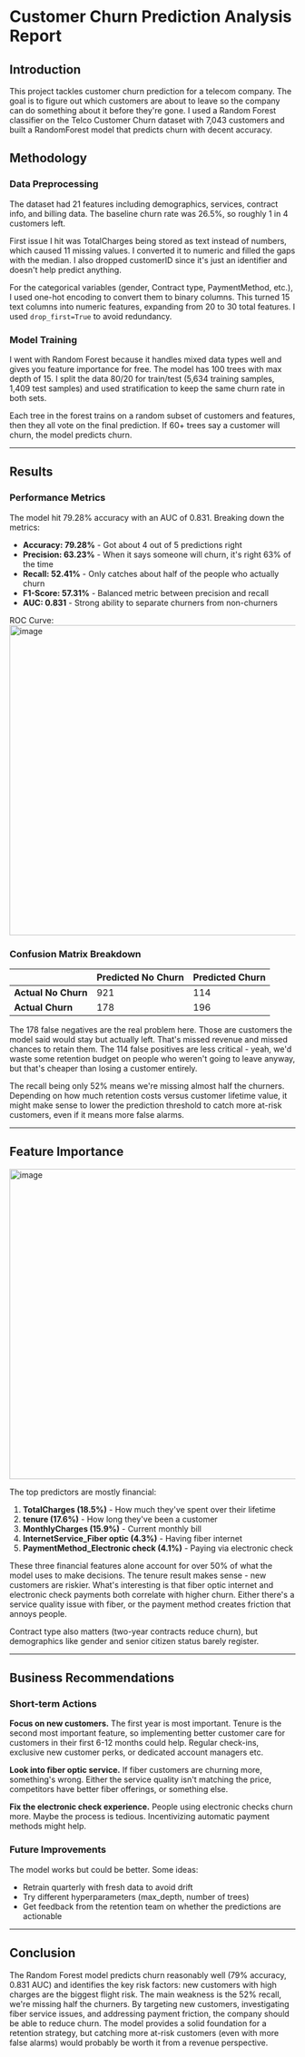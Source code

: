 # Customer Churn Prediction Analysis Report

## Introduction

This project tackles customer churn prediction for a telecom company. The goal is to figure out which customers are about to leave so the company can do something about it before they're gone. I used a Random Forest classifier on the Telco Customer Churn dataset with 7,043 customers and built a RandomForest model that predicts churn with decent accuracy.


## Methodology

### Data Preprocessing

The dataset had 21 features including demographics, services, contract info, and billing data. The baseline churn rate was 26.5%, so roughly 1 in 4 customers left.

First issue I hit was TotalCharges being stored as text instead of numbers, which caused 11 missing values. I converted it to numeric and filled the gaps with the median. I also dropped customerID since it's just an identifier and doesn't help predict anything.

For the categorical variables (gender, Contract type, PaymentMethod, etc.), I used one-hot encoding to convert them to binary columns. This turned 15 text columns into numeric features, expanding from 20 to 30 total features. I used `drop_first=True` to avoid redundancy.

### Model Training

I went with Random Forest because it handles mixed data types well and gives you feature importance for free. The model has 100 trees with max depth of 15. I split the data 80/20 for train/test (5,634 training samples, 1,409 test samples) and used stratification to keep the same churn rate in both sets.

Each tree in the forest trains on a random subset of customers and features, then they all vote on the final prediction. If 60+ trees say a customer will churn, the model predicts churn.

---

## Results

### Performance Metrics

The model hit 79.28% accuracy with an AUC of 0.831. Breaking down the metrics:

- **Accuracy: 79.28%** - Got about 4 out of 5 predictions right
- **Precision: 63.23%** - When it says someone will churn, it's right 63% of the time
- **Recall: 52.41%** - Only catches about half of the people who actually churn
- **F1-Score: 57.31%** - Balanced metric between precision and recall
- **AUC: 0.831** - Strong ability to separate churners from non-churners

ROC Curve: 
<img width="691" height="547" alt="image" src="https://github.com/user-attachments/assets/2a84c21a-d7ff-4ef5-afe3-7bdef6595885" />

### Confusion Matrix Breakdown

| | Predicted No Churn | Predicted Churn |
|---|---|---|
| **Actual No Churn** | 921 | 114 |
| **Actual Churn** | 178 | 196 |

The 178 false negatives are the real problem here. Those are customers the model said would stay but actually left. That's missed revenue and missed chances to retain them. The 114 false positives are less critical - yeah, we'd waste some retention budget on people who weren't going to leave anyway, but that's cheaper than losing a customer entirely.

The recall being only 52% means we're missing almost half the churners. Depending on how much retention costs versus customer lifetime value, it might make sense to lower the prediction threshold to catch more at-risk customers, even if it means more false alarms.

---

## Feature Importance
<img width="1057" height="547" alt="image" src="https://github.com/user-attachments/assets/925862d1-d50c-4015-aa70-da58fe9aca45" />

The top predictors are mostly financial:
1. **TotalCharges (18.5%)** - How much they've spent over their lifetime
2. **tenure (17.6%)** - How long they've been a customer
3. **MonthlyCharges (15.9%)** - Current monthly bill
4. **InternetService_Fiber optic (4.3%)** - Having fiber internet
5. **PaymentMethod_Electronic check (4.1%)** - Paying via electronic check

These three financial features alone account for over 50% of what the model uses to make decisions. The tenure result makes sense - new customers are riskier. What's interesting is that fiber optic internet and electronic check payments both correlate with higher churn. Either there's a service quality issue with fiber, or the payment method creates friction that annoys people.

Contract type also matters (two-year contracts reduce churn), but demographics like gender and senior citizen status barely register.

---

## Business Recommendations

### Short-term Actions

**Focus on new customers.** The first year is most important. Tenure is the second most important feature, so implementing better customer care for customers in their first 6-12 months could help. Regular check-ins, exclusive new customer perks, or dedicated account managers etc.

**Look into fiber optic service.** If fiber customers are churning more, something's wrong. Either the service quality isn't matching the price, competitors have better fiber offerings, or something else.

**Fix the electronic check experience.** People using electronic checks churn more. Maybe the process is tedious. Incentivizing automatic payment methods might help.

### Future Improvements

The model works but could be better. Some ideas:

- Retrain quarterly with fresh data to avoid drift
- Try different hyperparameters (max_depth, number of trees)
- Get feedback from the retention team on whether the predictions are actionable

---

## Conclusion

The Random Forest model predicts churn reasonably well (79% accuracy, 0.831 AUC) and identifies the key risk factors: new customers with high charges are the biggest flight risk. The main weakness is the 52% recall, we're missing half the churners. By targeting new customers, investigating fiber service issues, and addressing payment friction, the company should be able to reduce churn. The model provides a solid foundation for a retention strategy, but catching more at-risk customers (even with more false alarms) would probably be worth it from a revenue perspective.
